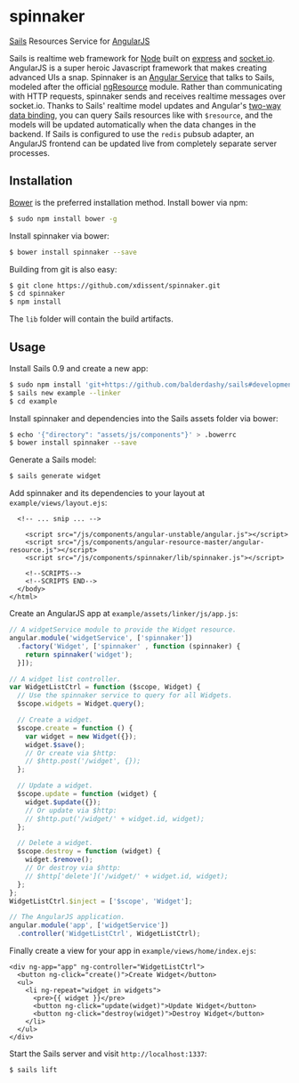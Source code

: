 spinnaker
=========

[Sails](http://sailsjs.org) Resources Service for 
[AngularJS](http://angularjs.org)

Sails is realtime web framework for [Node](http://nodejs.org) built on 
[express](http://expressjs.com) and [socket.io](http://socket.io). AngularJS is
a super heroic Javascript framework that makes creating advanced UIs a snap.
Spinnaker is an
[Angular Service](http://docs.angularjs.org/guide/dev_guide.services.understanding_services)
that talks to Sails, modeled after the official
[ngResource](http://docs.angularjs.org/api/ngResource.$resource) module. Rather
than communicating with HTTP requests, spinnaker sends and receives realtime
messages over socket.io. Thanks to Sails' realtime model updates and Angular's
[two-way data binding](http://docs.angularjs.org/guide/dev_guide.templates.databinding),
you can query Sails resources like with `$resource`, and the models will be
updated automatically when the data changes in the backend. If Sails is
configured to use the `redis` pubsub adapter, an AngularJS frontend can be
updated live from completely separate server processes.


Installation
------------

[Bower](http://bower.io) is the preferred installation method. Install bower
via npm:

```sh
$ sudo npm install bower -g
```


Install spinnaker via bower:

```sh
$ bower install spinnaker --save
```


Building from git is also easy:

```sh
$ git clone https://github.com/xdissent/spinnaker.git
$ cd spinnaker
$ npm install
```


The `lib` folder will contain the build artifacts.


Usage
-----

Install Sails 0.9 and create a new app:

```sh
$ sudo npm install 'git+https://github.com/balderdashy/sails#development' -g
$ sails new example --linker
$ cd example
```


Install spinnaker and dependencies into the Sails assets folder via bower:

```sh
$ echo '{"directory": "assets/js/components"}' > .bowerrc
$ bower install spinnaker --save
```


Generate a Sails model:

```sh
$ sails generate widget
```


Add spinnaker and its dependencies to your layout at `example/views/layout.ejs`:

```ejs
  <!-- ... snip ... -->

    <script src="/js/components/angular-unstable/angular.js"></script>
    <script src="/js/components/angular-resource-master/angular-resource.js"></script>
    <script src="/js/components/spinnaker/lib/spinnaker.js"></script>

    <!--SCRIPTS-->
    <!--SCRIPTS END-->
  </body>
</html>
```


Create an AngularJS app at `example/assets/linker/js/app.js`:

```js
// A widgetService module to provide the Widget resource.
angular.module('widgetService', ['spinnaker'])
  .factory('Widget', ['spinnaker' , function (spinnaker) {
    return spinnaker('widget');
  }]);

// A widget list controller.
var WidgetListCtrl = function ($scope, Widget) {
  // Use the spinnaker service to query for all Widgets.
  $scope.widgets = Widget.query();

  // Create a widget.
  $scope.create = function () {
    var widget = new Widget({});
    widget.$save();
    // Or create via $http:
    // $http.post('/widget', {});
  };

  // Update a widget.
  $scope.update = function (widget) {
    widget.$update({});
    // Or update via $http:
    // $http.put('/widget/' + widget.id, widget);
  };

  // Delete a widget.
  $scope.destroy = function (widget) {
    widget.$remove();
    // Or destroy via $http:
    // $http['delete']('/widget/' + widget.id, widget);
  };
};
WidgetListCtrl.$inject = ['$scope', 'Widget'];

// The AngularJS application.
angular.module('app', ['widgetService'])
  .controller('WidgetListCtrl', WidgetListCtrl);
```


Finally create a view for your app in `example/views/home/index.ejs`:

```ejs
<div ng-app="app" ng-controller="WidgetListCtrl">
  <button ng-click="create()">Create Widget</button>
  <ul>
    <li ng-repeat="widget in widgets">
      <pre>{{ widget }}</pre>
      <button ng-click="update(widget)">Update Widget</button>
      <button ng-click="destroy(widget)">Destroy Widget</button>
    </li>
  </ul>
</div>
```


Start the Sails server and visit `http://localhost:1337`:

```sh
$ sails lift
```


